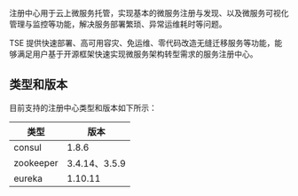 注册中心用于云上微服务托管，实现基本的微服务注册与发现、以及微服务可视化管理与监控等功能，解决服务部署繁琐、异常运维耗时等问题。

TSE 提供快速部署、高可用容灾、免运维、零代码改造无缝迁移服务等功能，能够满足用户基于开源框架快速实现微服务架构转型需求的服务注册中心。

## 类型和版本
目前支持的注册中心类型和版本如下所示：

|类型|版本|
|-|-|
|consul|1.8.6|
|zookeeper|3.4.14、3.5.9|
|eureka|1.10.11|



